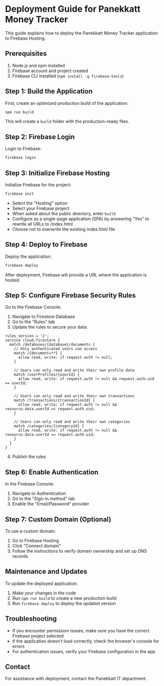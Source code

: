 # Deployment Guide for Panekkatt Money Tracker

This guide explains how to deploy the Panekkatt Money Tracker application to Firebase Hosting.

## Prerequisites

1. Node.js and npm installed
2. Firebase account and project created
3. Firebase CLI installed (`npm install -g firebase-tools`)

## Step 1: Build the Application

First, create an optimized production build of the application:

```bash
npm run build
```

This will create a `build` folder with the production-ready files.

## Step 2: Firebase Login

Login to Firebase:

```bash
firebase login
```

## Step 3: Initialize Firebase Hosting

Initialize Firebase for the project:

```bash
firebase init
```

- Select the "Hosting" option
- Select your Firebase project
- When asked about the public directory, enter `build`
- Configure as a single-page application (SPA) by answering "Yes" to rewrite all URLs to /index.html
- Choose not to overwrite the existing index.html file

## Step 4: Deploy to Firebase

Deploy the application:

```bash
firebase deploy
```

After deployment, Firebase will provide a URL where the application is hosted.

## Step 5: Configure Firebase Security Rules

Go to the Firebase Console:

1. Navigate to Firestore Database
2. Go to the "Rules" tab
3. Update the rules to secure your data:

```
rules_version = '2';
service cloud.firestore {
  match /databases/{database}/documents {
    // Only authenticated users can access
    match /{document=**} {
      allow read, write: if request.auth != null;
    }
    
    // Users can only read and write their own profile data
    match /userProfiles/{userId} {
      allow read, write: if request.auth != null && request.auth.uid == userId;
    }
    
    // Users can only read and write their own transactions
    match /transactions/{transactionId} {
      allow read, write: if request.auth != null && resource.data.userId == request.auth.uid;
    }
    
    // Users can only read and write their own categories
    match /categories/{categoryId} {
      allow read, write: if request.auth != null && resource.data.userId == request.auth.uid;
    }
  }
}
```

4. Publish the rules

## Step 6: Enable Authentication

In the Firebase Console:

1. Navigate to Authentication
2. Go to the "Sign-in method" tab
3. Enable the "Email/Password" provider

## Step 7: Custom Domain (Optional)

To use a custom domain:

1. Go to Firebase Hosting
2. Click "Connect domain"
3. Follow the instructions to verify domain ownership and set up DNS records

## Maintenance and Updates

To update the deployed application:

1. Make your changes in the code
2. Run `npm run build` to create a new production build
3. Run `firebase deploy` to deploy the updated version

## Troubleshooting

- If you encounter permission issues, make sure you have the correct Firebase project selected
- If the application doesn't load correctly, check the browser's console for errors
- For authentication issues, verify your Firebase configuration in the app

## Contact

For assistance with deployment, contact the Panekkatt IT department. 